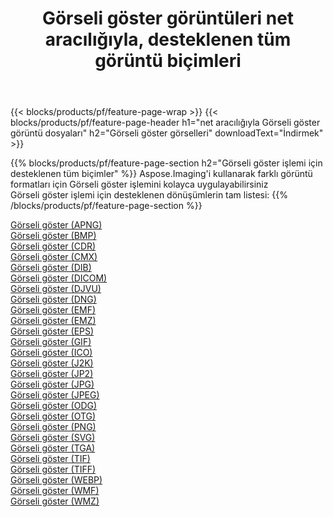 ﻿---
title: Görseli göster görüntüleri net aracılığıyla, desteklenen tüm görüntü biçimleri 
weight: 3920
url: /tr/net/viewer 
lang: tr
langdirlevel: 2
locales: zh-hans,ja,it,ru,de,es,fr,nl,id,lt,pl,pt,vi,tr,ko,zh-hant,ar,hi,th,sv,cs,uk,he
description: Aspose.Imaging'i kullanarak, net Aracılığıyla kolayca Görseli göster görüntüleri oluşturabilirsiniz
---

{{< blocks/products/pf/feature-page-wrap >}}
{{< blocks/products/pf/feature-page-header h1="net aracılığıyla Görseli göster görüntü dosyaları" h2="Görseli göster görselleri" downloadText="İndirmek" >}}


{{% blocks/products/pf/feature-page-section  h2="Görseli göster işlemi için desteklenen tüm biçimler" %}}
Aspose.Imaging'i kullanarak farklı görüntü formatları için Görseli göster işlemini kolayca uygulayabilirsiniz
<br/>
Görseli göster işlemi için desteklenen dönüşümlerin tam listesi:
{{% /blocks/products/pf/feature-page-section %}}
<div class="container-fluid productfamilypage bg-gray">
    <div class="convertypes bg-gray agp-content section">
        <div class="container">
		<div class="row other-converters">
		    <div class='col-md-2 other-converter remove-lp remove-rp'><a href="/imaging/tr/net/viewer/apng" >Görseli göster (APNG)</a></div><div class='col-md-2 other-converter remove-lp remove-rp'><a href="/imaging/tr/net/viewer/bmp" >Görseli göster (BMP)</a></div><div class='col-md-2 other-converter remove-lp remove-rp'><a href="/imaging/tr/net/viewer/cdr" >Görseli göster (CDR)</a></div><div class='col-md-2 other-converter remove-lp remove-rp'><a href="/imaging/tr/net/viewer/cmx" >Görseli göster (CMX)</a></div><div class='col-md-2 other-converter remove-lp remove-rp'><a href="/imaging/tr/net/viewer/dib" >Görseli göster (DIB)</a></div><div class='col-md-2 other-converter remove-lp remove-rp'><a href="/imaging/tr/net/viewer/dicom" >Görseli göster (DICOM)</a></div><div class='col-md-2 other-converter remove-lp remove-rp'><a href="/imaging/tr/net/viewer/djvu" >Görseli göster (DJVU)</a></div><div class='col-md-2 other-converter remove-lp remove-rp'><a href="/imaging/tr/net/viewer/dng" >Görseli göster (DNG)</a></div><div class='col-md-2 other-converter remove-lp remove-rp'><a href="/imaging/tr/net/viewer/emf" >Görseli göster (EMF)</a></div><div class='col-md-2 other-converter remove-lp remove-rp'><a href="/imaging/tr/net/viewer/emz" >Görseli göster (EMZ)</a></div><div class='col-md-2 other-converter remove-lp remove-rp'><a href="/imaging/tr/net/viewer/eps" >Görseli göster (EPS)</a></div><div class='col-md-2 other-converter remove-lp remove-rp'><a href="/imaging/tr/net/viewer/gif" >Görseli göster (GIF)</a></div><div class='col-md-2 other-converter remove-lp remove-rp'><a href="/imaging/tr/net/viewer/ico" >Görseli göster (ICO)</a></div><div class='col-md-2 other-converter remove-lp remove-rp'><a href="/imaging/tr/net/viewer/j2k" >Görseli göster (J2K)</a></div><div class='col-md-2 other-converter remove-lp remove-rp'><a href="/imaging/tr/net/viewer/jp2" >Görseli göster (JP2)</a></div><div class='col-md-2 other-converter remove-lp remove-rp'><a href="/imaging/tr/net/viewer/jpg" >Görseli göster (JPG)</a></div><div class='col-md-2 other-converter remove-lp remove-rp'><a href="/imaging/tr/net/viewer/jpeg" >Görseli göster (JPEG)</a></div><div class='col-md-2 other-converter remove-lp remove-rp'><a href="/imaging/tr/net/viewer/odg" >Görseli göster (ODG)</a></div><div class='col-md-2 other-converter remove-lp remove-rp'><a href="/imaging/tr/net/viewer/otg" >Görseli göster (OTG)</a></div><div class='col-md-2 other-converter remove-lp remove-rp'><a href="/imaging/tr/net/viewer/png" >Görseli göster (PNG)</a></div><div class='col-md-2 other-converter remove-lp remove-rp'><a href="/imaging/tr/net/viewer/svg" >Görseli göster (SVG)</a></div><div class='col-md-2 other-converter remove-lp remove-rp'><a href="/imaging/tr/net/viewer/tga" >Görseli göster (TGA)</a></div><div class='col-md-2 other-converter remove-lp remove-rp'><a href="/imaging/tr/net/viewer/tif" >Görseli göster (TIF)</a></div><div class='col-md-2 other-converter remove-lp remove-rp'><a href="/imaging/tr/net/viewer/tiff" >Görseli göster (TIFF)</a></div><div class='col-md-2 other-converter remove-lp remove-rp'><a href="/imaging/tr/net/viewer/webp" >Görseli göster (WEBP)</a></div><div class='col-md-2 other-converter remove-lp remove-rp'><a href="/imaging/tr/net/viewer/wmf" >Görseli göster (WMF)</a></div><div class='col-md-2 other-converter remove-lp remove-rp'><a href="/imaging/tr/net/viewer/wmz" >Görseli göster (WMZ)</a></div>
                </div>
        </div>
    </div>
</div>
<br/>
